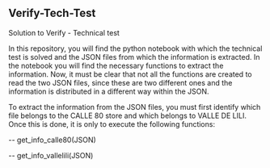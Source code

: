 ## Verify-Tech-Test

Solution to Verify - Technical test

In this repository, you will find the python notebook with which the technical test is solved and the JSON files from which the information is extracted. In the notebook you will find the necessary functions to extract the information. Now, it must be clear that not all the functions are created to read the two JSON files, since these are two different ones and the information is distributed in a different way within the JSON.

To extract the information from the JSON files, you must first identify which file belongs to the CALLE 80 store and which belongs to VALLE DE LILI. Once this is done, it is only to execute the following functions:

<p>-- get_info_calle80(JSON)</p>
<p>-- get_info_vallelili(JSON)</p>
